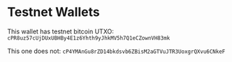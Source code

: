 # Testnet Wallets

This wallet has testnet bitcoin UTXO: `cPR8uz57cUjDUxUBHBy4E1z6Yhth9yJhkMV5h7Q1eCZownVH83mk`

This one does not: `cP4YMAnGu8rZD14bkdsvb6ZBisM2aGTVuJTR3UoxgrQXvu6CNkeF`